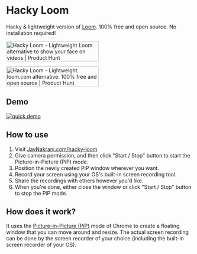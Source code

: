 # Hacky Loom

Hacky & lightweight version of [Loom](http://loom.com). 100% free and open source. No installation required!


<a href="https://www.producthunt.com/posts/hacky-loom?embed=true&utm_source=badge-featured&utm_medium=badge&utm_souce=badge-hacky&#0045;loom" target="_blank"><img src="https://api.producthunt.com/widgets/embed-image/v1/featured.svg?post_id=499497&theme=light" alt="Hacky&#0032;Loom - Lightweight&#0032;Loom&#0032;alternative&#0032;to&#0032;show&#0032;your&#0032;face&#0032;on&#0032;videos | Product Hunt" style="width: 250px; height: 54px;" width="250" height="54" /></a>

<a href="https://www.producthunt.com/products/hacky-loom/reviews?utm_source=badge-product_review&utm_medium=badge&utm_souce=badge-hacky&#0045;loom" target="_blank"><img src="https://api.producthunt.com/widgets/embed-image/v1/product_review.svg?product_id=615715&theme=light" alt="Hacky&#0032;Loom - Lightweight&#0032;loom&#0046;com&#0032;alternative&#0046;&#0032;100&#0037;&#0032;free&#0032;and&#0032;open&#0032;source | Product Hunt" style="width: 250px; height: 54px;" width="250" height="54" /></a>


## Demo

[![quick demo](https://img.youtube.com/vi/nZNEOm0W8s0/maxresdefault.jpg)](https://www.youtube.com/watch?v=nZNEOm0W8s0)

## How to use

1. Visit [JayNakrani.com/hacky-loom](https://JayNakrani.com/hacky-loom)
1. Give camera permission, and then click "Start / Stop" button to start the Picture-in-Picture (PiP) mode.
1. Position the newly created PiP window wherever you want.
1. Record your screen using your OS's built-in screen recording tool.
1. Share the recordings with others however you'd like.
1. When you're done, either close the window or click "Start / Stop" button to stop the PiP mode.

## How does it work?

It uses the [Picture-in-Picture (PiP)](https://developer.chrome.com/blog/watch-video-using-picture-in-picture) mode
of Chrome to create a floating window that you can move around and resize. The actual screen recording can be done by
the screen recorder of your choice (including the built-in screen recorder of your OS).
